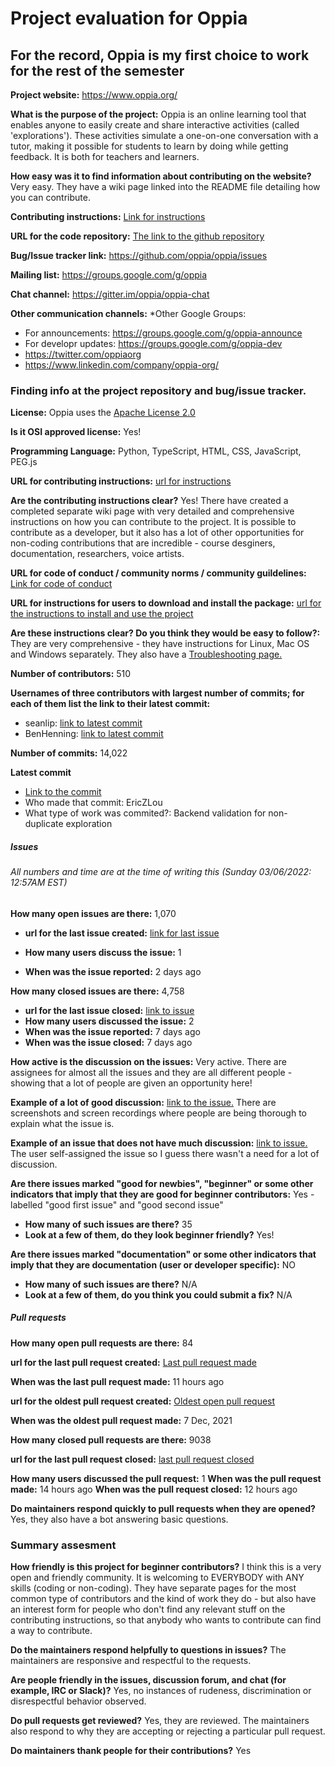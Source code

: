 # Project evaluation for Oppia

## For the record, Oppia is my first choice to work for the rest of the semester

**Project website:** https://www.oppia.org/

**What is the purpose of the project:** Oppia is an online learning tool that enables anyone to easily create and share interactive activities (called 'explorations'). These activities simulate a one-on-one conversation with a tutor, making it possible for students to learn by doing while getting feedback. It is both for teachers and learners. 

**How easy was it to find information about contributing on the website?** Very easy. They have a wiki page linked into the README file detailing how you can contribute. 

**Contributing instructions:**
[Link for instructions](https://github.com/oppia/oppia/wiki)

**URL for the code repository:** [The link to the github repository](https://github.com/oppia/oppia)

**Bug/Issue tracker link:** https://github.com/oppia/oppia/issues

**Mailing list:** https://groups.google.com/g/oppia

**Chat channel:** https://gitter.im/oppia/oppia-chat

**Other communication channels:** 
*Other Google Groups:
  * For announcements: https://groups.google.com/g/oppia-announce
  * For developr updates: https://groups.google.com/g/oppia-dev
* https://twitter.com/oppiaorg
* https://www.linkedin.com/company/oppia-org/


### Finding info at the project repository and bug/issue tracker.

**License:** Oppia uses the [Apache License 2.0](https://github.com/oppia/oppia/blob/develop/LICENSE)

**Is it OSI approved license:** Yes! 

**Programming Language:** Python, TypeScript, HTML, CSS, JavaScript, PEG.js

**URL for contributing instructions:** [url for instructions](https://github.com/oppia/oppia/wiki)

**Are the contributing instructions clear?** Yes! There have created a completed separate wiki page with very detailed and comprehensive instructions on how you can contribute to the project. It is possible to contribute as a developer, but it also has a lot of other opportunities for non-coding contributions that are incredible - course desginers, documentation, researchers, voice artists. 

**URL for code of conduct / community norms / community guildelines:**
[Link for code of conduct](https://github.com/oppia/oppia/blob/develop/.github/CODE_OF_CONDUCT.md)

**URL for instructions for users to download and install the package:** [url for the instructions to install and use the project](https://github.com/oppia/oppia/wiki/Installing-Oppia)

**Are these instructions clear? Do you think they would be easy to follow?:** They are very comprehensive - they have instructions for Linux, Mac OS and Windows separately. They also have a [Troubleshooting page.](https://github.com/oppia/oppia/wiki/Troubleshooting)

**Number of contributors:** 510

**Usernames of three contributors with largest number of commits; for each of them list the link to their latest commit:**
* seanlip: [link to latest commit](https://github.com/oppia/oppia/commit/f0f286cce0336afa0c8addd4b3e09af74b9ee3cd)
* BenHenning: [link to latest commit](https://github.com/oppia/oppia/commit/aafab950e211275d9b2af8fbb3491540c5e419c7)

**Number of commits:** 14,022

**Latest commit**
* [Link to the commit](https://github.com/oppia/oppia/commit/7aea401b372b38a66442e447332e4e06ca5880f6)
* Who made that commit: EricZLou
* What type of work was commited?: Backend validation for non-duplicate exploration


##### Issues 
###### All numbers and time are at the time of writing this (Sunday 03/06/2022: 12:57AM EST)
**How many open issues are there:** 1,070
* **url for the last issue created:** [link for last issue](https://github.com/oppia/oppia/issues/15075)

* **How many users discuss the issue:** 1
* **When was the issue reported:** 2 days ago

**How many closed issues are there:** 4,758
* **url for the last issue closed:** [link to issue](https://github.com/oppia/oppia/issues/15031)
* **How many users discussed the issue:** 2
* **When was the issue reported:** 7 days ago
* **When was the issue closed:** 7 days ago

**How active is the discussion on the issues:** Very active. There are assignees for almost all the issues and they are all different people - showing that a lot of people are given an opportunity here!

**Example of a lot of good discussion:** [link to the issue.](https://github.com/oppia/oppia/issues/15029) There are screenshots and screen recordings where people are being thorough to explain what the issue is. 

**Example of an issue that does not have much discussion:** [link to issue.](https://github.com/oppia/oppia/issues/15075) The user self-assigned the issue so I guess there wasn't a need for a lot of discussion. 

**Are there issues marked "good for newbies", "beginner" or some other indicators that imply that they are good for beginner contributors:** Yes - labelled "good first issue" and "good second issue"
* **How many of such issues are there?** 35
* **Look at a few of them, do they look beginner friendly?** Yes!

**Are there issues marked "documentation" or some other indicators that imply that they are documentation (user or developer specific):** NO
* **How many of such issues are there?** N/A
* **Look at a few of them, do you think you could submit a fix?** N/A


##### Pull requests
**How many open pull requests are there:** 84

**url for the last pull request created:** [Last pull request made](https://github.com/oppia/oppia/pull/15085)

**When was the last pull request made:** 11 hours ago

**url for the oldest pull request created:** [Oldest open pull request](https://github.com/oppia/oppia/pull/14380)

**When was the oldest pull request made:** 7 Dec, 2021

**How many closed pull requests are there:** 9038

**url for the last pull request closed:** [last pull request closed](https://github.com/oppia/oppia/pull/15083)

**How many users discussed the pull request:** 1
**When was the pull request made:** 14 hours ago
**When was the pull request closed:** 12 hours ago

**Do maintainers respond quickly to pull requests when they are opened?** Yes, they also have a bot answering basic questions.  


### Summary assesment
**How friendly is this project for beginner contributors?** I think this is a very open and friendly community. It is welcoming to EVERYBODY with ANY skills (coding or non-coding). They have separate pages for the most common type of contributors and the kind of work they do - but also have an interest form for people who don't find any relevant stuff on the contributing instructions, so that anybody who wants to contribute can find a way to contribute. 

**Do the maintainers respond helpfully to questions in issues?** The maintainers are responsive and respectful to the requests.

**Are people friendly in the issues, discussion forum, and chat (for example, IRC or Slack)?** Yes, no instances of rudeness, discrimination or disrespectful behavior observed. 

**Do pull requests get reviewed?** Yes, they are reviewed. The maintainers also respond to why they are accepting or rejecting a particular pull request.

**Do maintainers thank people for their contributions?** Yes

